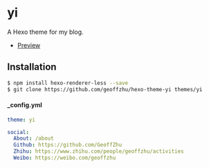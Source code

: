 # yi

A Hexo theme for my blog.

- [Preview](http://geoffzhu.cn/)

## Installation

``` bash
$ npm install hexo-renderer-less --save
$ git clone https://github.com/geoffzhu/hexo-theme-yi themes/yi
```

#### _config.yml

``` yml
theme: yi

social:
  About: /about
  Github: https://github.com/GeoffZhu
  Zhihu: https://www.zhihu.com/people/geoffzhu/activities
  Weibo: https://weibo.com/geoffzhu

```